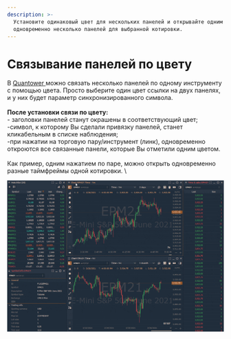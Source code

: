 ```yaml
---
description: >-
  Установите одинаковый цвет для нескольких панелей и открывайте одним нажатием
  одновременно несколько панелей для выбранной котировки.
---
```


# Связывание панелей по цвету

В [Quantower ](https://www.quantower.com/)можно связать несколько панелей по одному инструменту с помощью цвета. Просто выберите один цвет ссылки на двух панелях, и у них будет параметр синхронизированного символа. \
\
**После установки связи по цвету:**\
\- заголовки панелей станут окрашены в соответствующий цвет;\
\-символ, к которому Вы сделали привязку панелей, станет кликабельным в списке наблюдения;\
\-при нажатии на торговую пару/инструмент (линк), одновременно откроются все связанные панели, которые Вы отметили одним цветом.\
\
Как пример, одним нажатием по паре, можно открыть одновременно разные таймфреймы одной котировки. \


![Как связать панели одного инструмента цветом](../.gitbook/assets/panel-linking.gif)

